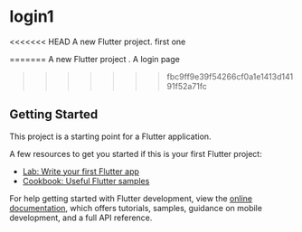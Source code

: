 # login1

<<<<<<< HEAD
A new Flutter project. first one

=======
A new Flutter project .
  A login page
>>>>>>> fbc9ff9e39f54266cf0a1e1413d14191f52a71fc

## Getting Started

This project is a starting point for a Flutter application.

A few resources to get you started if this is your first Flutter project:

- [Lab: Write your first Flutter app](https://docs.flutter.dev/get-started/codelab)
- [Cookbook: Useful Flutter samples](https://docs.flutter.dev/cookbook)

For help getting started with Flutter development, view the
[online documentation](https://docs.flutter.dev/), which offers tutorials,
samples, guidance on mobile development, and a full API reference.
